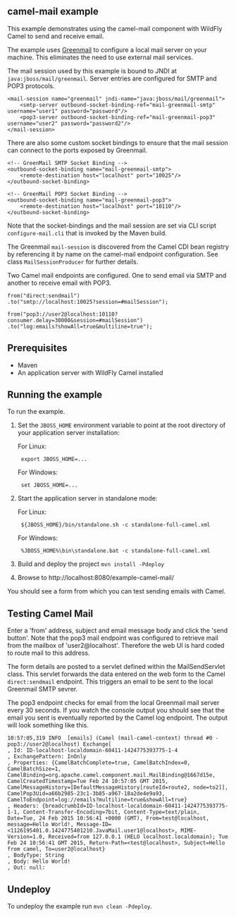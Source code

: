 camel-mail example
------------------

This example demonstrates using the camel-mail component with WildFly Camel to send and receive email.

The example uses [Greenmail](http://www.icegreen.com/greenmail/) to configure a local mail server on your machine. This eliminates the need to
use external mail services.

The mail session used by this example is bound to JNDI at `java:jboss/mail/greenmail`. Server entries are configured for SMTP and POP3 protocols.

    <mail-session name="greenmail" jndi-name="java:jboss/mail/greenmail">
        <smtp-server outbound-socket-binding-ref="mail-greenmail-smtp" username="user1" password="password"/>
        <pop3-server outbound-socket-binding-ref="mail-greenmail-pop3" username="user2" password="password2"/>
    </mail-session>

There are also some custom socket bindings to ensure that the mail session can connect to the ports exposed by Greenmail.

    <!-- GreenMail SMTP Socket Binding -->
    <outbound-socket-binding name="mail-greenmail-smtp">
        <remote-destination host="localhost" port="10025"/>
    </outbound-socket-binding>

    <!-- GreenMail POP3 Socket Binding -->
    <outbound-socket-binding name="mail-greenmail-pop3">
        <remote-destination host="localhost" port="10110"/>
    </outbound-socket-binding>

Note that the socket-bindings and the mail session are set via CLI script `configure-mail.cli` that is invoked by
the Maven build.

The Greenmail `mail-session` is discovered from the Camel CDI bean registry by referencing it by name on the camel-mail endpoint configuration. See class `MailSessionProducer` for further details.

Two Camel mail endpoints are configured. One to send email via SMTP and another to receive email with POP3.

    from("direct:sendmail")
    .to("smtp://localhost:10025?session=#mailSession");

    from("pop3://user2@localhost:10110?consumer.delay=30000&session=#mailSession")
    .to("log:emails?showAll=true&multiline=true");

Prerequisites
-------------

* Maven
* An application server with WildFly Camel installed

Running the example
-------------------

To run the example.

1. Set the `JBOSS_HOME` environment variable to point at the root directory of your application server installation:

    For Linux:

        export JBOSS_HOME=...

    For Windows:

        set JBOSS_HOME=...

2. Start the application server in standalone mode:

    For Linux:

        ${JBOSS_HOME}/bin/standalone.sh -c standalone-full-camel.xml

    For Windows:

        %JBOSS_HOME%\bin\standalone.bat -c standalone-full-camel.xml

3. Build and deploy the project `mvn install -Pdeploy`

4. Browse to http://localhost:8080/example-camel-mail/

You should see a form from which you can test sending emails with Camel.

Testing Camel Mail
-------------------

Enter a 'from' address, subject and email message body and click the 'send button'. Note that the pop3 mail endpoint was configured to retrieve mail from the mailbox of 'user2@localhost'. Therefore the web UI is hard coded to route mail to this address.

The form details are posted to a servlet defined within the MailSendServlet class. This servlet forwards the data entered on the web form to the Camel `direct:sendmail` endpoint. This triggers an email to be sent to the local Greenmail SMTP sevrer.

The pop3 endpoint checks for email from the local Greenmail mail server every 30 seconds. If you watch the console output you should see that the email you sent is eventually reported by the Camel log endpoint. The output will look something like this.

    10:57:05,319 INFO  [emails] (Camel (mail-camel-context) thread #0 - pop3://user2@localhost) Exchange[
    , Id: ID-localhost-localdomain-60411-1424775393775-1-4
    , ExchangePattern: InOnly
    , Properties: {CamelBatchComplete=true, CamelBatchIndex=0, CamelBatchSize=1, CamelBinding=org.apache.camel.component.mail.MailBinding@1667d15e, CamelCreatedTimestamp=Tue Feb 24 10:57:05 GMT 2015, CamelMessageHistory=[DefaultMessageHistory[routeId=route2, node=to2]], CamelPop3Uid=a66b2985-23c1-3b85-a967-18a2de4e9a93, CamelToEndpoint=log://emails?multiline=true&showAll=true}
    , Headers: {breadcrumbId=ID-localhost-localdomain-60411-1424775393775-1-1, Content-Transfer-Encoding=7bit, Content-Type=text/plain, Date=Tue, 24 Feb 2015 10:56:41 +0000 (GMT), From=test@localhost, message=Hello World!, Message-ID=<1126195401.0.1424775401210.JavaMail.user1@localhost>, MIME-Version=1.0, Received=from 127.0.0.1 (HELO localhost.localdomain); Tue Feb 24 10:56:41 GMT 2015, Return-Path=<test@localhost>, Subject=Hello from camel, To=user2@localhost}
    , BodyType: String
    , Body: Hello World!
    , Out: null:

Undeploy
--------

To undeploy the example run `mvn clean -Pdeploy`.
